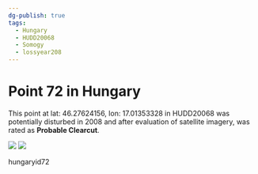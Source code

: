 ```yaml
---
dg-publish: true
tags:
  - Hungary
  - HUDD20068
  - Somogy
  - lossyear208
---
```


# Point 72 in Hungary

This point at lat: 46.27624156, lon: 17.01353328 in HUDD20068 was potentially disturbed in 2008 and after evaluation of satellite imagery, was rated as **Probable Clearcut**.

<div class='juxtapose' data-showcredits='false'>
<img src='https://baserow-backend-production20240528124524339000000001.s3.amazonaws.com/user_files/LzmPdQe3iZgLPecHkNB1KeF4NvOBLlwA_1a3508c882d73f9913e0c7acf17221d46d9b3e93e96dcbff81d8d9900dbb678e.png' data-label='April 2006' />
<img src='https://baserow-backend-production20240528124524339000000001.s3.amazonaws.com/user_files/2Ow5dlXkANlROcBmzHbVG3jgBoSWkrFE_f05475aa008c00ed391e10540191ced170c952fa23bc990c4125bc32e78d00f7.png' data-label='August 2012' />
</div>

hungaryid72